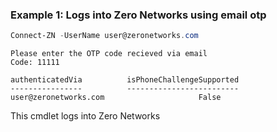 ### Example 1: Logs into Zero Networks using email otp
```powershell
Connect-ZN -UserName user@zeronetworks.com
```

```output
Please enter the OTP code recieved via email
Code: 11111

authenticatedVia          isPhoneChallengeSupported
----------------          -------------------------
user@zeronetworks.com                     False
```

This cmdlet logs into Zero Networks
